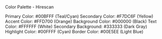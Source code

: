 Color Palette - Hirescan

Primary Color: #00BFFF (Teal/Cyan)
Secondary Color: #F7DC6F (Yellow)
Accent Color: #FFD700 (Orange)
Background Color: #000000 (Black)
Text Color: #FFFFFF (White)
Secondary Background: #333333 (Dark Gray)
Highlight Color: #00FFFF (Cyan)
Border Color: #00E5EE (Light Blue)